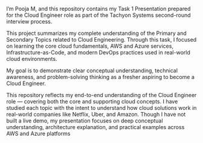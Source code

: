 I’m Pooja M, and this repository contains my Task 1 Presentation prepared for the Cloud Engineer role as part of the Tachyon Systems second-round interview process.

This project summarizes my complete understanding of the Primary and Secondary Topics related to Cloud Engineering.
Through this task, I focused on learning the core cloud fundamentals, AWS and Azure services, Infrastructure-as-Code, and modern DevOps practices used in real-world cloud environments.

My goal is to demonstrate clear conceptual understanding, technical awareness, and problem-solving thinking as a fresher aspiring to become a Cloud Engineer.

This repository reflects my end-to-end understanding of the Cloud Engineer role — covering both the core and supporting cloud concepts.
I have studied each topic with the intent to understand how cloud solutions work in real-world companies like Netflix, Uber, and Amazon.
Though I have not built a live demo, my presentation focuses on deep conceptual understanding, architecture explanation, and practical examples across AWS and Azure platforms
